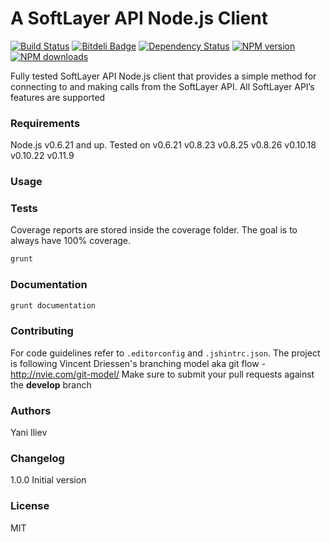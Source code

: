 # A SoftLayer API Node.js Client

[![Build Status](https://travis-ci.org/yani-/softlayer-api-nodejs-client.png)](https://travis-ci.org/yani-/softlayer-api-nodejs-client)
[![Bitdeli Badge](https://d2weczhvl823v0.cloudfront.net/yani-/softlayer-api-nodejs-client/trend.png)](https://bitdeli.com/free "Bitdeli Badge")
[![Dependency Status](https://gemnasium.com/yani-/softlayer-api-nodejs-client.png)](https://gemnasium.com/yani-/softlayer-api-nodejs-client)
[![NPM version](https://badge.fury.io/js/softlayer-api-nodejs-client.png)](http://badge.fury.io/js/softlayer-api-nodejs-client)
[![NPM downloads](https://nodei.co/npm-dl/softlayer-api-nodejs-client.png?months=1)](https://nodei.co/npm-dl/softlayer-api-nodejs-client.png?months=1)

Fully tested SoftLayer API Node.js client that provides a simple method for connecting to and making calls from the SoftLayer API. All SoftLayer API’s features are supported

### Requirements
Node.js v0.6.21 and up. Tested on v0.6.21 v0.8.23 v0.8.25 v0.8.26 v0.10.18 v0.10.22 v0.11.9

### Usage

### Tests
Coverage reports are stored inside the coverage folder. The goal is to always have 100% coverage.
```bash
grunt
```

### Documentation
```bash
grunt documentation
```

### Contributing
For code guidelines refer to `.editorconfig` and `.jshintrc.json`.
The project is following Vincent Driessen's branching model aka git flow - http://nvie.com/git-model/
Make sure to submit your pull requests against the **develop** branch

### Authors
Yani Iliev <yani at iliev dot me>

### Changelog
1.0.0 Initial version

### License
MIT
